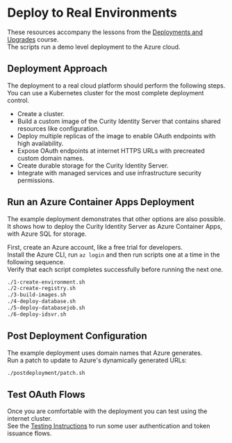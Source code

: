 # Deploy to Real Environments

These resources accompany the lessons from the [Deployments and Upgrades](https://curity.io/training/deployments-and-upgrades) course.\
The scripts run a demo level deployment to the Azure cloud.

## Deployment Approach

The deployment to a real cloud platform should perform the following steps.\
You can use a Kubernetes cluster for the most complete deployment control.

- Create a cluster.
- Build a custom image of the Curity Identity Server that contains shared resources like configuration.
- Deploy multiple replicas of the image to enable OAuth endpoints with high availability.
- Expose OAuth endpoints at internet HTTPS URLs with precreated custom domain names.
- Create durable storage for the Curity Identity Server.
- Integrate with managed services and use infrastructure security permissions.

## Run an Azure Container Apps Deployment

The example deployment demonstrates that other options are also possible.\
It shows how to deploy the Curity Identity Server as Azure Container Apps, with Azure SQL for storage.

First, create an Azure account, like a free trial for developers.\
Install the Azure CLI, run `az login` and then run scripts one at a time in the following sequence.\
Verify that each script completes successfully before running the next one.

```bash
./1-create-environment.sh
./2-create-registry.sh
./3-build-images.sh
./4-deploy-database.sh
./5-deploy-databasejob.sh
./6-deploy-idsvr.sh
```

## Post Deployment Configuration

The example deployment uses domain names that Azure generates.\
Run a patch to update to Azure's dynamically generated URLs:

```bash
./postdeployment/patch.sh
```

## Test OAuth Flows

Once you are comfortable with the deployment you can test using the internet cluster.\
See the [Testing Instructions](TESTING.md) to run some user authentication and token issuance flows.
